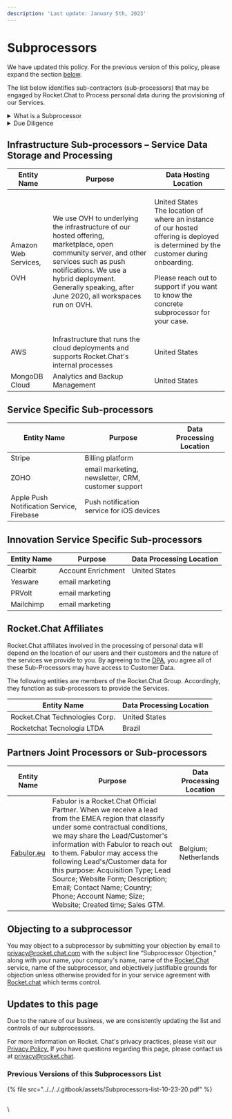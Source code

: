 ```yaml
---
description: 'Last update: January 5th, 2023'
---
```


# Subprocessors

We have updated this policy. For the previous version of this policy, please expand the section [below](subprocessors.md#previous-versions-of-this-subprocessors-list).

The list below identifies sub-contractors (sub-processors) that may be engaged by Rocket.Chat to Process personal data during the provisioning of our Services.

<details>

<summary>What is a Subprocessor</summary>

A sub-processor is a third-party data processor engaged by Rocket.Chat, including entities from within the Rocket.Chat Group, who has or potentially will have access to or process Service Data (which may contain Personal Data). Rocket.Chat engages different types of sub-processors to perform various functions as explained in the tables below.

</details>

<details>

<summary>Due Diligence</summary>

Rocket.Chat undertakes to use a commercially reasonable selection process by which it evaluates the security, privacy, and confidentiality practices of proposed sub-processors that will or may have access to or otherwise process Service Data.

</details>

## Infrastructure Sub-processors – Service Data Storage and Processing

| Entity Name                           | Purpose                                                                                                                                                                                                                                            | Data Hosting Location                                                                                                                                                                                                                        |
| ------------------------------------- | -------------------------------------------------------------------------------------------------------------------------------------------------------------------------------------------------------------------------------------------------- | -------------------------------------------------------------------------------------------------------------------------------------------------------------------------------------------------------------------------------------------- |
| <p>Amazon Web Services,</p><p>OVH</p> | We use OVH to underlying the infrastructure of our hosted offering, marketplace, open community server, and other services such as push notifications. We use a hybrid deployment. Generally speaking, after June 2020, all workspaces run on OVH. | <p>United States<br>The location of where an instance of our hosted offering is deployed is determined by the customer during onboarding.</p><p>Please reach out to support if you want to know the concrete subprocessor for your case.</p> |
| AWS                                   | Infrastructure that runs the cloud deployments and supports Rocket.Chat's internal processes                                                                                                                                                       | United States                                                                                                                                                                                                                                |
| MongoDB Cloud                         | Analytics and Backup Management                                                                                                                                                                                                                    | United States                                                                                                                                                                                                                                |

## Service Specific Sub-processors

| Entity Name                               | Purpose                                            | Data Processing Location |
| ----------------------------------------- | -------------------------------------------------- | ------------------------ |
| Stripe                                    | Billing platform                                   |                          |
| ZOHO                                      | email marketing, newsletter, CRM, customer support |                          |
| Apple Push Notification Service, Firebase | Push notification service for iOS devices          |                          |

## Innovation Service Specific Sub-processors

| Entity Name | Purpose            | Data Processing Location |
| ----------- | ------------------ | ------------------------ |
| Clearbit    | Account Enrichment | United States            |
| Yesware     | email marketing    |                          |
| PRVolt      | email marketing    |                          |
| Mailchimp   | email marketing    |                          |

## Rocket.Chat Affiliates

Rocket.Chat affiliates involved in the processing of personal data will depend on the location of our users and their customers and the nature of the services we provide to you. By agreeing to the [DPA](https://docs.rocket.chat/privacy-and-security/data-processing-agreement), you agree all of these Sub-Processors may have access to Customer Data.&#x20;

The following entities are members of the Rocket.Chat Group. Accordingly, they function as sub-processors to provide the Services.

| Entity Name                    | Data Processing Location |
| ------------------------------ | ------------------------ |
| Rocket.Chat Technologies Corp. | United States            |
| Rocketchat Tecnologia LTDA     | Brazil                   |

## Partners Joint Processors or Sub-processors&#x20;

| Entity Name                                          | Purpose                                                                                                                                                                                                                                                                                                                                                                                                                                              | Data Processing Location |
| ---------------------------------------------------- | ---------------------------------------------------------------------------------------------------------------------------------------------------------------------------------------------------------------------------------------------------------------------------------------------------------------------------------------------------------------------------------------------------------------------------------------------------- | ------------------------ |
| [Fabulor.eu](https://fabulor.eu/en/support/contact/) | Fabulor is a Rocket.Chat Official Partner. When we receive a lead from the EMEA region that classify under some contractual conditions, we may share the Lead/Customer's information with Fabulor to reach out to them. Fabulor may access the following Lead's/Customer data for this purpose: Acquisition Type; Lead Source; Website Form; Description; Email; Contact Name; Country; Phone; Account Name; Size; Website; Created time; Sales GTM. | Belgium; Netherlands     |

## **Objecting to a subprocessor**

You may object to a subprocessor by submitting your objection by email to [privacy@rocket.chat.com](mailto:privacy@rocket.chat.com) with the subject line “Subprocessor Objection," along with your name, your company's name, name of the [Rocket.Chat](http://rocket.chat) service, name of the subprocessor, and objectively justifiable grounds for objection unless otherwise provided for in your service agreement with [Rocket.chat](http://rocket.chat) which terms control.

## Updates to this page

Due to the nature of our business, we are consistently updating the list and controls of our subprocessors.

For more information on Rocket. Chat's privacy practices, please visit our [Privacy Policy.](https://docs.rocket.chat/privacy-and-security/privacy-policies/privacy) If you have questions regarding this page, please contact us at privacy@rocket.chat.&#x20;

### Previous Versions of this Subprocessors List

{% file src="../../../.gitbook/assets/Subprocessors-list-10-23-20.pdf" %}

##

\

